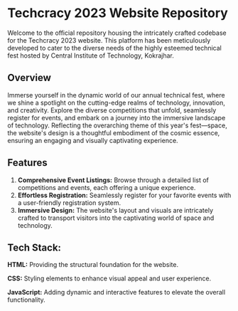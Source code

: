 # Techcracy 2023 Website Repository
Welcome to the official repository housing the intricately crafted codebase for the Techcracy 2023 website. This platform has been meticulously developed to cater to the diverse needs of the highly esteemed technical fest hosted by Central Institute of Technology, Kokrajhar.

## Overview
Immerse yourself in the dynamic world of our annual technical fest, where we shine a spotlight on the cutting-edge realms of technology, innovation, and creativity. Explore the diverse competitions that unfold, seamlessly register for events, and embark on a journey into the immersive landscape of technology. Reflecting the overarching theme of this year's fest—space, the website's design is a thoughtful embodiment of the cosmic essence, ensuring an engaging and visually captivating experience.

## Features
1. **Comprehensive Event Listings:** Browse through a detailed list of competitions and events, each offering a unique experience.
2. **Effortless Registration:** Seamlessly register for your favorite events with a user-friendly registration system.
3. **Immersive Design:** The website's layout and visuals are intricately crafted to transport visitors into the captivating world of space and technology.
   
## Tech Stack:
**HTML:** Providing the structural foundation for the website.

**CSS:** Styling elements to enhance visual appeal and user experience.

**JavaScript:** Adding dynamic and interactive features to elevate the overall functionality.

